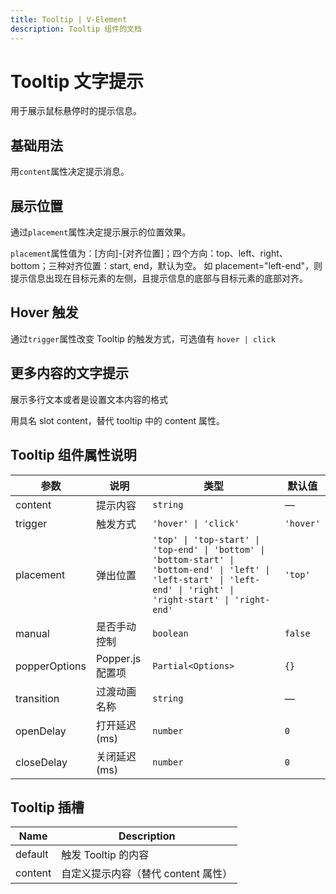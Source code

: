 ```yaml
---
title: Tooltip | V-Element
description: Tooltip 组件的文档
---
```


# Tooltip 文字提示

用于展示鼠标悬停时的提示信息。

## 基础用法

用`content`属性决定提示消息。
<preview path="../demo/Tooltip/Basic.vue" title="基础用法" description="Tooltip 组件的基础用法"></preview>

## 展示位置

通过`placement`属性决定提示展示的位置效果。

`placement`属性值为：[方向]-[对齐位置]；四个方向：top、left、right、bottom；三种对齐位置：start, end，默认为空。 如 placement="left-end"，则提示信息出现在目标元素的左侧，且提示信息的底部与目标元素的底部对齐。
<preview path="../demo/Tooltip/Placement.vue" title="Hover触发" description="Hover触发Tooltip的显示"></preview>

## Hover 触发

通过`trigger`属性改变 Tooltip 的触发方式，可选值有 `hover | click`
<preview path="../demo/Tooltip/Trigger.vue" title="Hover触发" description="Hover触发Tooltip的显示"></preview>

## 更多内容的文字提示

展示多行文本或者是设置文本内容的格式

用具名 slot content，替代 tooltip 中的 content 属性。

<preview path="../demo/Tooltip/Content.vue" title="Hover触发" description="Hover触发Tooltip的显示"></preview>

## Tooltip 组件属性说明

| 参数          | 说明             | 类型                                                                                                                                                                 | 默认值    |
| ------------- | ---------------- | -------------------------------------------------------------------------------------------------------------------------------------------------------------------- | --------- |
| content       | 提示内容         | `string`                                                                                                                                                             | —         |
| trigger       | 触发方式         | `'hover' \| 'click'`                                                                                                                                                 | `'hover'` |
| placement     | 弹出位置         | `'top' \| 'top-start' \| 'top-end' \| 'bottom' \| 'bottom-start' \| 'bottom-end' \| 'left' \| 'left-start' \| 'left-end' \| 'right' \| 'right-start' \| 'right-end'` | `'top'`   |
| manual        | 是否手动控制     | `boolean`                                                                                                                                                            | `false`   |
| popperOptions | Popper.js 配置项 | `Partial<Options>`                                                                                                                                                   | `{}`      |
| transition    | 过渡动画名称     | `string`                                                                                                                                                             | —         |
| openDelay     | 打开延迟(ms)     | `number`                                                                                                                                                             | `0`       |
| closeDelay    | 关闭延迟(ms)     | `number`                                                                                                                                                             | `0`       |

## Tooltip 插槽

| Name    | Description                         |
| ------- | ----------------------------------- |
| default | 触发 Tooltip 的内容                 |
| content | 自定义提示内容（替代 content 属性） |
